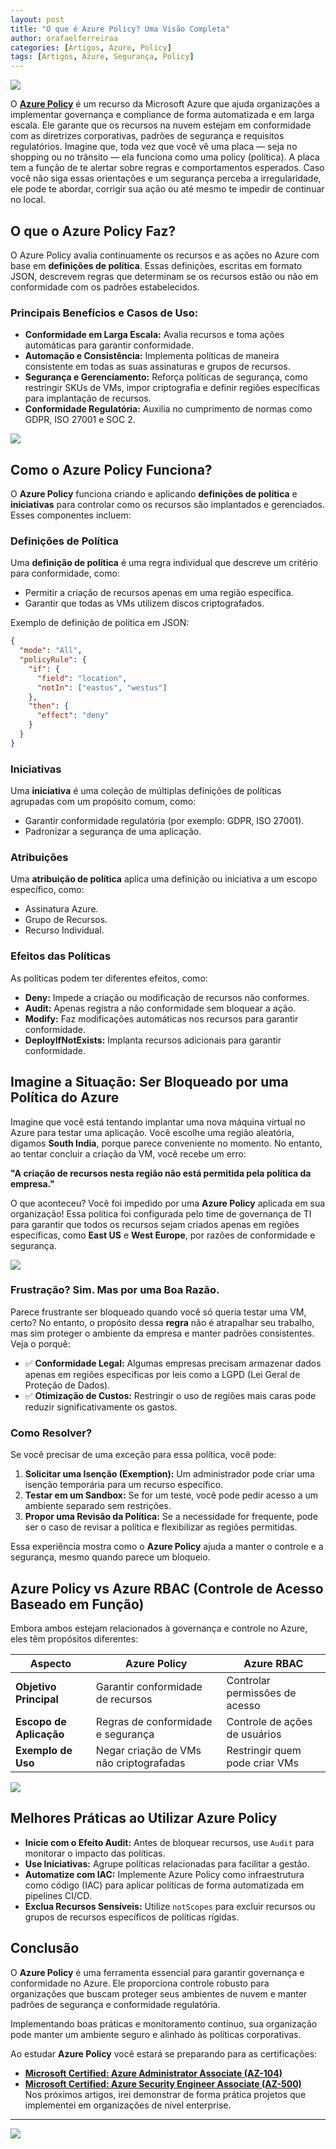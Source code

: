 ```yaml
---
layout: post
title: "O que é Azure Policy? Uma Visão Completa"
author: orafaelferreiraa
categories: [Artigos, Azure, Policy]
tags: [Artigos, Azure, Segurança, Policy]
---
```


![](https://stoblobcertificados011.blob.core.windows.net/imagens-blog/artigos/az-policy/01.png)


O [**Azure Policy**](https://learn.microsoft.com/pt-br/azure/governance/policy/) é um recurso da Microsoft Azure que ajuda organizações a implementar governança e compliance de forma automatizada e em larga escala. Ele garante que os recursos na nuvem estejam em conformidade com as diretrizes corporativas, padrões de segurança e requisitos regulatórios. 
Imagine que, toda vez que você vê uma placa — seja no shopping ou no trânsito — ela funciona como uma policy (política). A placa tem a função de te alertar sobre regras e comportamentos esperados. Caso você não siga essas orientações e um segurança perceba a irregularidade, ele pode te abordar, corrigir sua ação ou até mesmo te impedir de continuar no local.

## O que o Azure Policy Faz?
O Azure Policy avalia continuamente os recursos e as ações no Azure com base em **definições de política**. Essas definições, escritas em formato JSON, descrevem regras que determinam se os recursos estão ou não em conformidade com os padrões estabelecidos.

### Principais Benefícios e Casos de Uso:
- **Conformidade em Larga Escala:** Avalia recursos e toma ações automáticas para garantir conformidade.
- **Automação e Consistência:** Implementa políticas de maneira consistente em todas as suas assinaturas e grupos de recursos.
- **Segurança e Gerenciamento:** Reforça políticas de segurança, como restringir SKUs de VMs, impor criptografia e definir regiões específicas para implantação de recursos.
- **Conformidade Regulatória:** Auxilia no cumprimento de normas como GDPR, ISO 27001 e SOC 2.

![](https://stoblobcertificados011.blob.core.windows.net/imagens-blog/artigos/az-policy/02.png)

## Como o Azure Policy Funciona?

O **Azure Policy** funciona criando e aplicando **definições de política** e **iniciativas** para controlar como os recursos são implantados e gerenciados. Esses componentes incluem:

### Definições de Política
Uma **definição de política** é uma regra individual que descreve um critério para conformidade, como:
- Permitir a criação de recursos apenas em uma região específica.
- Garantir que todas as VMs utilizem discos criptografados.

Exemplo de definição de política em JSON:

```json
{
  "mode": "All",
  "policyRule": {
    "if": {
      "field": "location",
      "notIn": ["eastus", "westus"]
    },
    "then": {
      "effect": "deny"
    }
  }
}
```

### Iniciativas
Uma **iniciativa** é uma coleção de múltiplas definições de políticas agrupadas com um propósito comum, como:
- Garantir conformidade regulatória (por exemplo: GDPR, ISO 27001).
- Padronizar a segurança de uma aplicação.

### Atribuições
Uma **atribuição de política** aplica uma definição ou iniciativa a um escopo específico, como:
- Assinatura Azure.
- Grupo de Recursos.
- Recurso Individual.

### Efeitos das Políticas
As políticas podem ter diferentes efeitos, como:
- **Deny:** Impede a criação ou modificação de recursos não conformes.
- **Audit:** Apenas registra a não conformidade sem bloquear a ação.
- **Modify:** Faz modificações automáticas nos recursos para garantir conformidade.
- **DeployIfNotExists:** Implanta recursos adicionais para garantir conformidade.

## Imagine a Situação: Ser Bloqueado por uma Política do Azure

Imagine que você está tentando implantar uma nova máquina virtual no Azure para testar uma aplicação. Você escolhe uma região aleatória, digamos **South India**, porque parece conveniente no momento. No entanto, ao tentar concluir a criação da VM, você recebe um erro: 

**"A criação de recursos nesta região não está permitida pela política da empresa."**

O que aconteceu? Você foi impedido por uma **Azure Policy** aplicada em sua organização! Essa política foi configurada pelo time de governança de TI para garantir que todos os recursos sejam criados apenas em regiões específicas, como **East US** e **West Europe**, por razões de conformidade e segurança.

![](https://stoblobcertificados011.blob.core.windows.net/imagens-blog/artigos/az-policy/04.png)

### Frustração? Sim. Mas por uma Boa Razão.

Parece frustrante ser bloqueado quando você só queria testar uma VM, certo? No entanto, o propósito dessa **regra** não é atrapalhar seu trabalho, mas sim proteger o ambiente da empresa e manter padrões consistentes. Veja o porquê:

- ✅ **Conformidade Legal:** Algumas empresas precisam armazenar dados apenas em regiões específicas por leis como a LGPD (Lei Geral de Proteção de Dados).
- ✅ **Otimização de Custos:** Restringir o uso de regiões mais caras pode reduzir significativamente os gastos.

### Como Resolver?

Se você precisar de uma exceção para essa política, você pode:

1. **Solicitar uma Isenção (Exemption):** Um administrador pode criar uma isenção temporária para um recurso específico.
2. **Testar em um Sandbox:** Se for um teste, você pode pedir acesso a um ambiente separado sem restrições.
3. **Propor uma Revisão da Política:** Se a necessidade for frequente, pode ser o caso de revisar a política e flexibilizar as regiões permitidas.

Essa experiência mostra como o **Azure Policy** ajuda a manter o controle e a segurança, mesmo quando parece um bloqueio.

## Azure Policy vs Azure RBAC (Controle de Acesso Baseado em Função)

Embora ambos estejam relacionados à governança e controle no Azure, eles têm propósitos diferentes:

| Aspecto                     | Azure Policy                        | Azure RBAC                      |
|-----------------------------|-------------------------------------|---------------------------------|
| **Objetivo Principal**      | Garantir conformidade de recursos  | Controlar permissões de acesso  |
| **Escopo de Aplicação**     | Regras de conformidade e segurança | Controle de ações de usuários   |
| **Exemplo de Uso**          | Negar criação de VMs não criptografadas | Restringir quem pode criar VMs |

![](https://stoblobcertificados011.blob.core.windows.net/imagens-blog/artigos/az-policy/03.png)

## Melhores Práticas ao Utilizar Azure Policy

- **Inicie com o Efeito Audit:** Antes de bloquear recursos, use `Audit` para monitorar o impacto das políticas.
- **Use Iniciativas:** Agrupe políticas relacionadas para facilitar a gestão.
- **Automatize com IAC:** Implemente Azure Policy como infraestrutura como código (IAC) para aplicar políticas de forma automatizada em pipelines CI/CD.
- **Exclua Recursos Sensíveis:** Utilize `notScopes` para excluir recursos ou grupos de recursos específicos de políticas rígidas.

## Conclusão

O **Azure Policy** é uma ferramenta essencial para garantir governança e conformidade no Azure. Ele proporciona controle robusto para organizações que buscam proteger seus ambientes de nuvem e manter padrões de segurança e conformidade regulatória.

Implementando boas práticas e monitoramento contínuo, sua organização pode manter um ambiente seguro e alinhado às políticas corporativas.

Ao estudar **Azure Policy** você estará se preparando para as certificações:

- [**Microsoft Certified: Azure Administrator Associate (AZ-104)**](https://learn.microsoft.com/pt-br/credentials/certifications/azure-administrator/?practice-assessment-type=certification)
- [**Microsoft Certified: Azure Security Engineer Associate (AZ-500)**](https://learn.microsoft.com/pt-br/credentials/certifications/azure-security-engineer/?practice-assessment-type=certification)  
Nos próximos artigos, irei demonstrar de forma prática projetos que implementei em organizações de nível enterprise.

---

![](https://stoblobcertificados011.blob.core.windows.net/imagens-blog/posts/Logo2.png)
